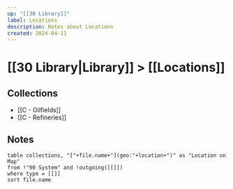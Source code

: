 ```yaml
---
up: "[[30 Library]]"
label: Locations
description: Notes about Locations
created: 2024-04-11
---
```

# [[30 Library|Library]] > [[Locations]]

## Collections
- [[C - Oilfields]]
- [[C - Refineries]]
## Notes
```dataview
table collections, "["+file.name+"](geo:"+location+")" as "Location on Map" 
from !"90 System" and !outgoing([[]])
where type = [[]]
sort file.name
```
